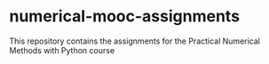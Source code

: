 numerical-mooc-assignments
==========================

This repository contains the assignments for the Practical Numerical Methods with Python course
